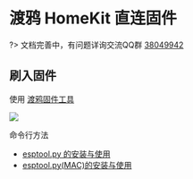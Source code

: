 # 渡鸦 HomeKit 直连固件

?> 文档完善中，有问题详询交流QQ群 [38049942](//shang.qq.com/wpa/qunwpa?idkey=eb028eb95506e4ee49beab0dc0147e821298e1865ba3379963e45a1900e40c22)

## 刷入固件

使用 [渡鸦固件工具](raven/flasher)

![](http://pic.airijia.com/doc/20181221163930.png)








命令行方法


- [esptool.py 的安装与使用](diy/esptool)
- [esptool.py(MAC)的安装与使用](diy/esptool_mac)






















